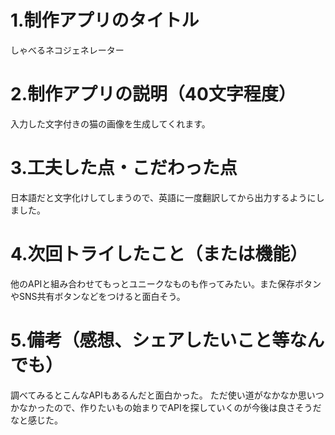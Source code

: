 # 1.制作アプリのタイトル
しゃべるネコジェネレーター

# 2.制作アプリの説明（40文字程度）
入力した文字付きの猫の画像を生成してくれます。

# 3.工夫した点・こだわった点
日本語だと文字化けしてしまうので、英語に一度翻訳してから出力するようにしました。

# 4.次回トライしたこと（または機能）
他のAPIと組み合わせてもっとユニークなものも作ってみたい。また保存ボタンやSNS共有ボタンなどをつけると面白そう。

# 5.備考（感想、シェアしたいこと等なんでも）
調べてみるとこんなAPIもあるんだと面白かった。
ただ使い道がなかなか思いつかなかったので、作りたいもの始まりでAPIを探していくのが今後は良さそうだなと感じた。
